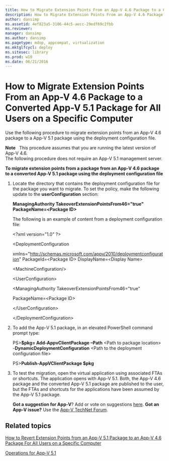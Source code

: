 ```yaml
---
title: How to Migrate Extension Points From an App-V 4.6 Package to a Converted App-V 5.1 Package for All Users on a Specific Computer
description: How to Migrate Extension Points From an App-V 4.6 Package to a Converted App-V 5.1 Package for All Users on a Specific Computer
author: dansimp
ms.assetid: 4ef823a5-3106-44c5-aecc-29edf69c2fbb
ms.reviewer: 
manager: dansimp
ms.author: dansimp
ms.pagetype: mdop, appcompat, virtualization
ms.mktglfcycl: deploy
ms.sitesec: library
ms.prod: w10
ms.date: 06/21/2016
---
```



# How to Migrate Extension Points From an App-V 4.6 Package to a Converted App-V 5.1 Package for All Users on a Specific Computer


Use the following procedure to migrate extension points from an App-V 4.6 package to a App-V 5.1 package using the deployment configuration file.

**Note**  
This procedure assumes that you are running the latest version of App-V 4.6.  
The following procedure does not require an App-V 5.1 management server.

 

**To migrate extension points from a package from an App-V 4.6 package to a converted App-V 5.1 package using the deployment configuration file**

1. Locate the directory that contains the deployment configuration file for the package you want to migrate. To set the policy, make the following update to the **userConfiguration** section:

   **ManagingAuthority TakeoverExtensionPointsFrom46="true" PackageName=&lt;Package ID&gt;**

   The following is an example of content from a deployment configuration file:

   &lt;?xml version="1.0" ?&gt;

   &lt;DeploymentConfiguration

   xmlns="<http://schemas.microsoft.com/appv/2010/deploymentconfiguration>" PackageId=&lt;Package ID&gt; DisplayName=&lt;Display Name&gt;

   &lt;MachineConfiguration/&gt;

   &lt;UserConfiguration&gt;

   &lt;ManagingAuthority TakeoverExtensionPointsFrom46="true"

   PackageName=&lt;Package ID&gt;

   &lt;/UserConfiguration&gt;

   &lt;/DeploymentConfiguration&gt;

2. To add the App-V 5.1 package, in an elevated PowerShell command prompt type:

   PS&gt;**$pkg= Add-AppvClientPackage** **–Path** &lt;Path to package location&gt; -**DynamicDeploymentConfiguration** &lt;Path to the deployment configuration file&gt;

   PS&gt;**Publish-AppVClientPackage $pkg**

3. To test the migration, open the virtual application using associated FTAs or shortcuts. The application opens with App-V 5.1. Both, the App-V 4.6 package and the converted App-V 5.1 package are published to the user, but the FTAs and shortcuts for the applications have been assumed by the App-V 5.1 package.

   **Got a suggestion for App-V**? Add or vote on suggestions [here](http://appv.uservoice.com/forums/280448-microsoft-application-virtualization). **Got an App-V issue?** Use the [App-V TechNet Forum](https://social.technet.microsoft.com/Forums/home?forum=mdopappv).

## Related topics


[How to Revert Extension Points from an App-V 5.1 Package to an App-V 4.6 Package For All Users on a Specific Computer](how-to-revert-extension-points-from-an-app-v-51-package-to-an-app-v-46-package-for-all-users-on-a-specific-computer.md)

[Operations for App-V 5.1](operations-for-app-v-51.md)

 

 






